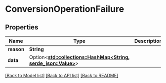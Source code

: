 # ConversionOperationFailure

## Properties

Name | Type | Description | Notes
------------ | ------------- | ------------- | -------------
**reason** | **String** |  | 
**data** | Option<[**std::collections::HashMap<String, serde_json::Value>**](serde_json::Value.md)> |  | [optional]

[[Back to Model list]](../README.md#documentation-for-models) [[Back to API list]](../README.md#documentation-for-api-endpoints) [[Back to README]](../README.md)


